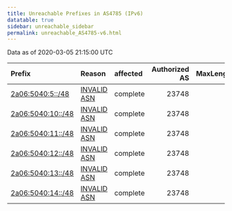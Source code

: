 ```yaml
---
title: Unreachable Prefixes in AS4785 (IPv6)
datatable: true
sidebar: unreachable_sidebar
permalink: unreachable_AS4785-v6.html
---
```


Data as of 2020-03-05 21:15:00 UTC


<div class="datatable-begin"></div>

| Prefix                                                       | Reason                                                                                                  | affected   |   Authorized AS |   MaxLength | Anchor                                         |   unreachable /48s |
|:-------------------------------------------------------------|:--------------------------------------------------------------------------------------------------------|:-----------|----------------:|------------:|:-----------------------------------------------|-------------------:|
| [2a06:5040:5::/48](https://stat.ripe.net/2a06:5040:5::/48)   | [INVALID ASN](https://rpki-validator.ripe.net/announcement-preview?asn=AS4785&prefix=2a06:5040:5::/48)  | complete   |           23748 |          48 | [RIPE](unreachable_RIPE_NCC_RPKI_Root-v6.html) |                  1 |
| [2a06:5040:10::/48](https://stat.ripe.net/2a06:5040:10::/48) | [INVALID ASN](https://rpki-validator.ripe.net/announcement-preview?asn=AS4785&prefix=2a06:5040:10::/48) | complete   |           23748 |          48 | [RIPE](unreachable_RIPE_NCC_RPKI_Root-v6.html) |                  1 |
| [2a06:5040:11::/48](https://stat.ripe.net/2a06:5040:11::/48) | [INVALID ASN](https://rpki-validator.ripe.net/announcement-preview?asn=AS4785&prefix=2a06:5040:11::/48) | complete   |           23748 |          48 | [RIPE](unreachable_RIPE_NCC_RPKI_Root-v6.html) |                  1 |
| [2a06:5040:12::/48](https://stat.ripe.net/2a06:5040:12::/48) | [INVALID ASN](https://rpki-validator.ripe.net/announcement-preview?asn=AS4785&prefix=2a06:5040:12::/48) | complete   |           23748 |          48 | [RIPE](unreachable_RIPE_NCC_RPKI_Root-v6.html) |                  1 |
| [2a06:5040:13::/48](https://stat.ripe.net/2a06:5040:13::/48) | [INVALID ASN](https://rpki-validator.ripe.net/announcement-preview?asn=AS4785&prefix=2a06:5040:13::/48) | complete   |           23748 |          48 | [RIPE](unreachable_RIPE_NCC_RPKI_Root-v6.html) |                  1 |
| [2a06:5040:14::/48](https://stat.ripe.net/2a06:5040:14::/48) | [INVALID ASN](https://rpki-validator.ripe.net/announcement-preview?asn=AS4785&prefix=2a06:5040:14::/48) | complete   |           23748 |          48 | [RIPE](unreachable_RIPE_NCC_RPKI_Root-v6.html) |                  1 |

<div class="datatable-end"></div>